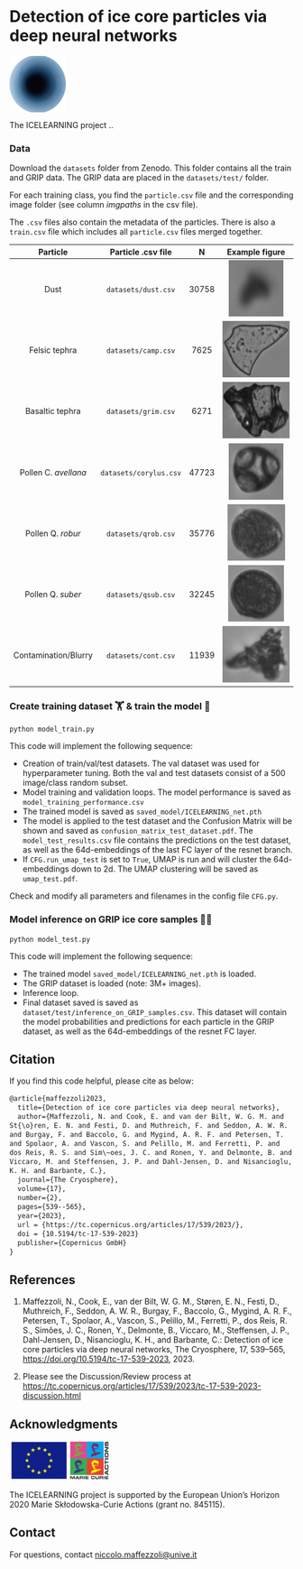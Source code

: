 # Detection of ice core particles via deep neural networks
<img src="img/logo_icelearning.png" height="100" alt="ICELEARNING" align="middle">

The ICELEARNING project ..

### Data
Download the ```datasets``` folder from Zenodo. This folder contains all the train and GRIP data. The GRIP data are placed in the ```datasets/test/``` folder.

For each training class, you find the ```particle.csv``` file and the corresponding image folder (see column _imgpaths_ in the csv file). 

The ```.csv``` files also contain the metadata of the particles. There is also a ```train.csv``` file which includes all ```particle.csv``` files merged together.

| Particle | Particle .csv file | N| Example figure|
| :---:  | :---: | :---: | :---: |
| Dust | ```datasets/dust.csv``` | 30758 | <img src="train_examples/focustest_2nov_1_fc80_20x_20.png" height="100" alt="Dust"> |
| Felsic tephra  | ```datasets/camp.csv``` | 7625 | <img src="train_examples/camp_11nov_4_fc80_20x_33.png" height="100" alt="Felsic tephra"> |
| Basaltic tephra  | ```datasets/grim.csv``` | 6271 | <img src="train_examples/grim_13nov_10_fc80_20x_395.png" height="100" alt="Basaltic tephra"> |
| Pollen C. _avellana_ | ```datasets/corylus.csv``` | 47723 | <img src="train_examples/corylus_4nov_1_fc80_20x_3.png" height="100" alt="Pollen C. avellana"> |
| Pollen Q. _robur_ | ```datasets/qrob.csv``` | 35776 | <img src="train_examples/qrob_17nov_1_fc80_20x_5.png" height="100" alt="Pollen Q. robur"> |
| Pollen Q. _suber_ | ```datasets/qsub.csv``` | 32245 | <img src="train_examples/qsub_17nov_1_fc80_20x_16.png" height="100" alt="Pollen Q. suber"> |
| Contamination/Blurry | ```datasets/cont.csv``` | 11939 | <img src="train_examples/GRIP_3046_0_20_1_1081.png" height="100" alt="Contamination"> |

### Create training dataset 🏋️ & train the model 🤖

```
python model_train.py
```
This code will implement the following sequence:
* Creation of train/val/test datasets. The val dataset was used for hyperparameter tuning. Both the val and test datasets consist of a 500 image/class random subset.
* Model training and validation loops. The model performance is saved as ```model_training_performance.csv```
* The trained model is saved as ```saved_model/ICELEARNING_net.pth```
* The model is applied to the test dataset and the Confusion Matrix will be shown and saved as ```confusion_matrix_test_dataset.pdf```. The ```model_test_results.csv``` file contains the predictions on the test dataset, as well as the 64d-embeddings of the last FC layer of the resnet branch.
* If ```CFG.run_umap_test``` is set to ```True```, UMAP is run and will cluster the 64d-embeddings down to 2d. The UMAP clustering will be saved as ```umap_test.pdf```. 

Check and modify all parameters and filenames in the config file ```CFG.py```.


### Model inference on GRIP ice core samples 🕵🏿

```
python model_test.py
```
This code will implement the following sequence:
* The trained model ```saved_model/ICELEARNING_net.pth``` is loaded.
* The GRIP dataset is loaded (note: 3M+ images).
* Inference loop.
* Final dataset saved is saved as ```dataset/test/inference_on_GRIP_samples.csv```. This dataset will contain the model probabilities and predictions for each particle in the GRIP dataset, as well as the 64d-embeddings of the resnet FC layer.

## Citation
If you find this code helpful, please cite as below:
```
@article{maffezzoli2023,
  title={Detection of ice core particles via deep neural networks},
  author={Maffezzoli, N. and Cook, E. and van der Bilt, W. G. M. and St{\o}ren, E. N. and Festi, D. and Muthreich, F. and Seddon, A. W. R. and Burgay, F. and Baccolo, G. and Mygind, A. R. F. and Petersen, T. and Spolaor, A. and Vascon, S. and Pelillo, M. and Ferretti, P. and dos Reis, R. S. and Sim\~oes, J. C. and Ronen, Y. and Delmonte, B. and Viccaro, M. and Steffensen, J. P. and Dahl-Jensen, D. and Nisancioglu, K. H. and Barbante, C.},
  journal={The Cryosphere},
  volume={17},
  number={2},
  pages={539--565},
  year={2023},
  url = {https://tc.copernicus.org/articles/17/539/2023/},
  doi = {10.5194/tc-17-539-2023}
  publisher={Copernicus GmbH}
}
```

## References
1. Maffezzoli, N., Cook, E., van der Bilt, W. G. M., Støren, E. N., Festi, D., Muthreich, F., Seddon, A. W. R., Burgay, F., Baccolo, G., Mygind, A. R. F., Petersen, T., Spolaor, A., Vascon, S., Pelillo, M., Ferretti, P., dos Reis, R. S., Simões, J. C., Ronen, Y., Delmonte, B., Viccaro, M., Steffensen, J. P., Dahl-Jensen, D., Nisancioglu, K. H., and Barbante, C.: Detection of ice core particles via deep neural networks, The Cryosphere, 17, 539–565, https://doi.org/10.5194/tc-17-539-2023, 2023.

2. Please see the Discussion/Review process at https://tc.copernicus.org/articles/17/539/2023/tc-17-539-2023-discussion.html

## Acknowledgments

[<img aligh="right" alt="EU" src="img/logo_MSCA.png" height="70" />](https://marie-sklodowska-curie-actions.ec.europa.eu/)

The ICELEARNING project is supported by the European Union’s Horizon 2020 Marie Skłodowska-Curie Actions (grant no. 845115).

## Contact
For questions, contact niccolo.maffezzoli@unive.it
